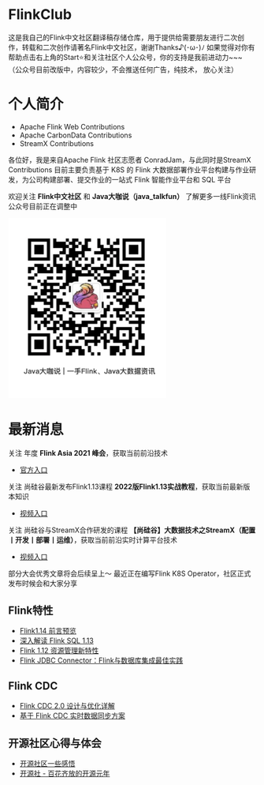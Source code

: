 # FlinkClub
这是我自己的Flink中文社区翻译稿存储仓库，用于提供给需要朋友进行二次创作，转载和二次创作请著名Flink中文社区，谢谢Thanks♪(･ω･)ﾉ
如果觉得对你有帮助点击右上角的Start⭐和关注社区个人公众号️，你的支持是我前进动力~~~ （公众号目前改版中，内容较少，不会推送任何广告，纯技术，
放心关注）

# 个人简介

- Apache Flink Web Contributions
- Apache CarbonData Contributions
- StreamX Contributions

各位好，我是来自Apache Flink 社区志愿者 ConradJam，与此同时是StreamX Contributions
目前主要负责基于 K8S 的 Flink 大数据部署作业平台构建与作业研发，为公司构建部署、提交作业的一站式 Flink 
智能作业平台和 SQL 平台


欢迎关注 **Flink中文社区** 和 **Java大咖说（java_talkfun）** 了解更多一线Flink资讯
公众号目前正在调整中

<img src="./imgs/java_talkfun.png" alt="flink-china" style="zoom:40%;" />

# 最新消息

关注 年度 **Flink Asia 2021 峰会**，获取当前前沿技术
- [官方入口](https://flink-forward.org.cn/)

关注 尚硅谷最新发布Flink1.13课程 **2022版Flink1.13实战教程**，获取当前最新版本知识
- [视频入口](https://www.bilibili.com/video/BV133411s7Sa)

关注 尚硅谷与StreamX合作研发的课程 **【尚硅谷】大数据技术之StreamX（配置丨开发丨部署丨运维）**，获取当前前沿实时计算平台技术
- [视频入口](https://www.bilibili.com/video/BV1wb4y1H76Q)

部分大会优秀文章将会后续呈上～
最近正在编写Flink K8S Operator，社区正式发布时候会和大家分享

## Flink特性

- [Flink1.14 前言预览](https://mp.weixin.qq.com/s/BnpB1JWqRzdQDHlqg9dVmA)
- [深入解读 Flink SQL 1.13](https://mp.weixin.qq.com/s/KaWJ99oGn3WJysfc5OcmTA)
- [Flink 1.12 资源管理新特性](https://mp.weixin.qq.com/s/GPx2UpLIu3ESMmb12OSIHQ)
- [Flink JDBC Connector：Flink与数据库集成最佳实践](https://mp.weixin.qq.com/s/guHl9hnNgD22sBseiGDZ2g)

## Flink CDC

- [Flink CDC 2.0 设计与优化详解](https://mp.weixin.qq.com/s/No7vIFo1c6PlONIKTsPRNA)
- [基于 Flink CDC 实时数据同步方案](https://mp.weixin.qq.com/s/QNJlacBUlkMT7ksKKSNa5Q)

## 开源社区心得与体会
- [开源社区一些感悟](https://github.com/czy006/FlinkClub/blob/main/Flink中文开源社区一些感悟/Flink开源中文社区感悟.md)
- [开源社 - 百花齐放的开源元年](等待发布)







